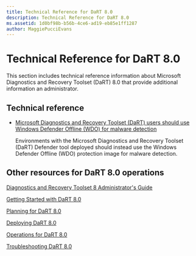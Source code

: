 ```yaml
---
title: Technical Reference for DaRT 8.0
description: Technical Reference for DaRT 8.0
ms.assetid: 1d0bf98b-b56b-4ce6-ad19-eb85e1ff1287
author: MaggiePucciEvans
---
```


# Technical Reference for DaRT 8.0


This section includes technical reference information about Microsoft Diagnostics and Recovery Toolset (DaRT) 8.0 that provide additional information an administrator.

## Technical reference


-   [Microsoft Diagnostics and Recovery Toolset (DaRT) users should use Windows Defender Offline (WDO) for malware detection](microsoft-diagnostics-and-recovery-toolset--dart--users-should-use-windows-defender-offline--wdo--for-malware-detection.md)

    Environments with the Microsoft Diagnostics and Recovery Toolset (DaRT) Defender tool deployed should instead use the Windows Defender Offline (WDO) protection image for malware detection.

## Other resources for DaRT 8.0 operations


[Diagnostics and Recovery Toolset 8 Administrator's Guide](index.md)

[Getting Started with DaRT 8.0](getting-started-with-dart-80-dart-8.md)

[Planning for DaRT 8.0](planning-for-dart-80-dart-8.md)

[Deploying DaRT 8.0](deploying-dart-80-dart-8.md)

[Operations for DaRT 8.0](operations-for-dart-80-dart-8.md)

[Troubleshooting DaRT 8.0](troubleshooting-dart-80-dart-8.md)

 

 





